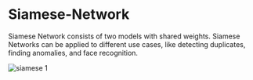 # Siamese-Network
Siamese Network consists of two models with shared weights. Siamese Networks can be applied to different use cases, like detecting duplicates, finding anomalies, and face recognition.

![siamese 1](https://user-images.githubusercontent.com/63404097/153593018-7c08600c-8395-4bc9-9801-41a2c8e3ae40.png)


